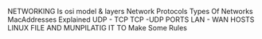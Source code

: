  NETWORKING
 Is osi model & layers 
 Network Protocols 
 Types Of Networks 
 MacAddresses Explained
 UDP - TCP
 TCP -UDP PORTS 
 LAN - WAN
 HOSTS LINUX FILE AND MUNPILATIG IT TO Make Some Rules 


